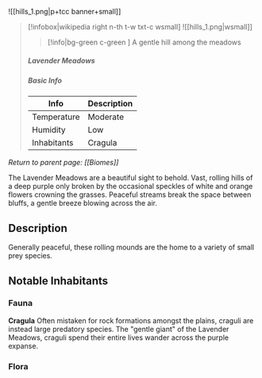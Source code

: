 ![[hills_1.png|p+tcc banner+small]]
> [!infobox|wikipedia right n-th t-w txt-c wsmall]
> ![[hills_1.png|wsmall]]
>> [!info|bg-green c-green ] A gentle hill among the meadows
>##### Lavender Meadows
> ##### _Basic Info_
> | Info | Description |
> | ---- | ---- |
> | Temperature | Moderate |
> | Humidity | Low |
> | Inhabitants | Cragula  |

*Return to parent page: [[Biomes]]*

The Lavender Meadows are a beautiful sight to behold. Vast, rolling hills of a deep purple only broken by the occasional speckles of white and orange flowers crowning the grasses. Peaceful streams break the space between bluffs, a gentle breeze blowing across the air.
## Description
Generally peaceful, these rolling mounds are the home to a variety of small prey species.

## Notable Inhabitants
### Fauna
**Cragula**
Often mistaken for rock formations amongst the plains, craguli are instead large predatory species. The "gentle giant" of the Lavender Meadows, craguli spend their entire lives wander across the purple expanse.
### Flora